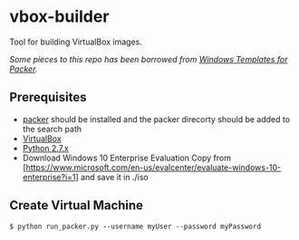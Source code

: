 # vbox-builder

Tool for building VirtualBox images.

_Some pieces to this repo has been borrowed from [Windows Templates for Packer](https://github.com/joefitzgerald/packer-windows)._

## Prerequisites
- [packer](https://packer.io/) should be installed and the packer direcorty should be added to the search path
- [VirtualBox](https://www.virtualbox.org/)
- [Python 2.7.x](https://www.python.org/downloads/)
- Download Windows 10 Enterprise Evaluation Copy from [https://www.microsoft.com/en-us/evalcenter/evaluate-windows-10-enterprise?i=1] and save it in ./iso

## Create Virtual Machine

```
$ python run_packer.py --username myUser --password myPassword
```

